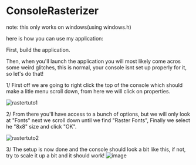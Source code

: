 # ConsoleRasterizer
note: this only works on windows(using windows.h)

here is how you can use my application:

First, build the application.

Then, when you'll launch the application you will most likely come acros some weird glitches, this is normal, your console isnt set up properly for it, so let's do that!
  
 1/ First off we are going to right click the top of the console which should make a litle menu scroll down, from here we will click on properties.
 
![rastertuto1](https://user-images.githubusercontent.com/62178977/148650840-e0cb7cc2-c52d-436a-b1f1-eeeaae25765e.png)

2/ From there you'll have access to a bunch of options, but we will only look at "Fonts" next we scroll down until we find "Raster Fonts", Finally we select he "8x8" size and click "OK".

![rastertuto2](https://user-images.githubusercontent.com/62178977/148650847-9133f223-a7ed-4b06-8778-87f674618cef.JPG)

3/ The setup is now done and the console should look a bit like this, if not, try to scale it up a bit and it should work!
![image](https://user-images.githubusercontent.com/62178977/149216934-41bc96ba-ae29-49e5-9b1f-b80da0b35210.png)
